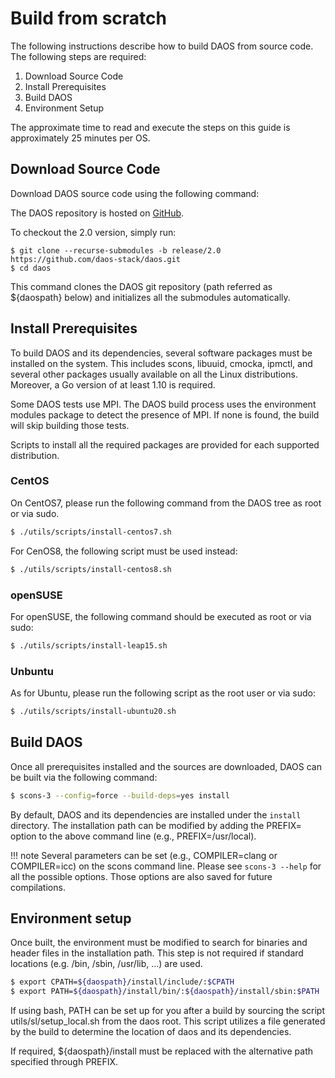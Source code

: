 # Build from scratch

The following instructions describe how to build DAOS from source code. The following steps are required:

1. Download Source Code
2. Install Prerequisites
3. Build DAOS
4. Environment Setup

The approximate time to read and execute the steps on this guide is approximately 25 minutes per OS.

## Download Source Code

Download DAOS source code using the following command:

The DAOS repository is hosted on [GitHub](https://github.com/daos-stack/daos).

To checkout the 2.0 version, simply run:

```
$ git clone --recurse-submodules -b release/2.0 https://github.com/daos-stack/daos.git
$ cd daos
```

This command clones the DAOS git repository (path referred as ${daospath}
below) and initializes all the submodules automatically.

## Install Prerequisites

To build DAOS and its dependencies, several software packages must be installed
on the system. This includes scons, libuuid, cmocka, ipmctl, and several other
packages usually available on all the Linux distributions. Moreover, a Go
version of at least 1.10 is required.

Some DAOS tests use MPI. The DAOS build process uses the environment modules
package to detect the presence of MPI. If none is found, the build will skip
building those tests.

Scripts to install all the required packages are provided for each supported
distribution.

### CentOS

On CentOS7, please run the following command from the DAOS tree as root or via
sudo.

```bash
$ ./utils/scripts/install-centos7.sh
```

For CenOS8, the following script must be used instead:

```bash
$ ./utils/scripts/install-centos8.sh
```

### openSUSE

For openSUSE, the following command should be executed as root or via sudo:

```bash
$ ./utils/scripts/install-leap15.sh
```

### Unbuntu

As for Ubuntu, please run the following script as the root user or via sudo:

```bash
$ ./utils/scripts/install-ubuntu20.sh
```

## Build DAOS

Once all prerequisites installed and the sources are downloaded,
DAOS can be built via the following command:

```bash
$ scons-3 --config=force --build-deps=yes install
```

By default, DAOS and its dependencies are installed under the `install`
directory.
The installation path can be modified by adding the PREFIX= option to the above
command line (e.g., PREFIX=/usr/local).

!!! note
    Several parameters can be set (e.g., COMPILER=clang or COMPILER=icc) on the
    scons command line. Please see `scons-3 --help` for all the possible options.
    Those options are also saved for future compilations.

## Environment setup

Once built, the environment must be modified to search for binaries and header
files in the installation path. This step is not required if standard locations
(e.g. /bin, /sbin, /usr/lib, ...) are used.

```bash
$ export CPATH=${daospath}/install/include/:$CPATH
$ export PATH=${daospath}/install/bin/:${daospath}/install/sbin:$PATH
```

If using bash, PATH can be set up for you after a build by sourcing the script
utils/sl/setup\_local.sh from the daos root. This script utilizes a file
generated by the build to determine the location of daos and its dependencies.

If required, ${daospath}/install must be replaced with the alternative path
specified through PREFIX.

